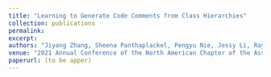 ```yaml
---
title: "Learning to Generate Code Comments from Class Hierarchies"
collection: publications
permalink: 
excerpt: 
authors: "Jiyang Zhang, Sheena Panthaplackel, Pengyu Nie, Jessy Li, Ray Mooney, Milos Gligoric"
venue: "2021 Annual Conference of the North American Chapter of the Association for Computational Linguistics"
paperurl: (to be apper)
---
```

